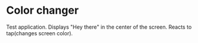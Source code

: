 # Color changer

Test application. Displays "Hey there" in the center of the screen. Reacts to tap(changes screen color).

